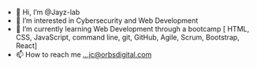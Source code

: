 - 👋 Hi, I’m @Jayz-lab
- 👀 I’m interested in Cybersecurity and Web Development
- 🌱 I’m currently learning Web Development through a bootcamp [ HTML, CSS, JavaScript, command line, git, GitHub, Agile, Scrum, Bootstrap, React]
- 📫 How to reach me ...jc@orbsdigital.com

<!---
Jayz-lab/Jayz-lab is a ✨ special ✨ repository because its `README.md` (this file) appears on your GitHub profile.
You can click the Preview link to take a look at your changes.
--->
